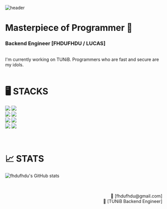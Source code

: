 ![header](https://capsule-render.vercel.app/api?type=waving&color=auto&height=300&section=header&text=FHDUFHDU%20/%20LUCAS&fontSize=50&animation=fadeIn)

# Masterpiece of Programmer 🏅

### Backend Engineer [FHDUFHDU / LUCAS] 

<br>
I'm currently working on TUNiB.
Programmers who are fast and secure are my idols.
<br>
<br>


# 🖥️ STACKS

<div> 
  <img src="https://img.shields.io/badge/python-3776AB?style=for-the-badge&logo=python&logoColor=white">
  <img src="https://img.shields.io/badge/Java-ED8B00?style=for-the-badge&logo=openjdk&logoColor=white">
  <br>
  <img src="https://img.shields.io/badge/Spring-6DB33F?style=for-the-badge&logo=spring&logoColor=white"> 
  <img src="https://img.shields.io/badge/MySQL-00000F?style=for-the-badge&logo=mysql&logoColor=white">
  <br> 
  <img src="https://img.shields.io/badge/javascript-F7DF1E?style=for-the-badge&logo=javascript&logoColor=black"> 
  <img src="https://img.shields.io/badge/github-181717?style=for-the-badge&logo=github&logoColor=white">
  <br>
  <img src="https://img.shields.io/badge/Amazon_AWS-232F3E?style=for-the-badge&logo=amazon-aws&logoColor=white">
  <img src="https://img.shields.io/badge/git-F05032?style=for-the-badge&logo=git&logoColor=white">
</div>

<br>
<br>

# 📈 STATS

![fhdufhdu's GitHub stats](https://github-readme-stats.vercel.app/api?username=fhdufhdu&show_icons=true&theme=radical)

<div align="right">
    <br><br>
    <span>📩 [fhdufhdu@gmail.com]</span><br>
    <span>🏢 [TUNiB Backend Engineer]</span><br>
</div>
